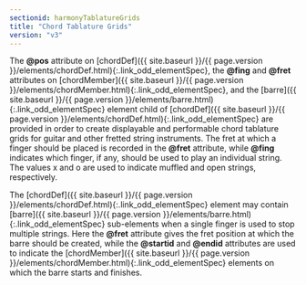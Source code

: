 ```yaml
---
sectionid: harmonyTablatureGrids
title: "Chord Tablature Grids"
version: "v3"
---
```




The **@pos** attribute on [chordDef]({{ site.baseurl }}/{{ page.version }}/elements/chordDef.html){:.link_odd_elementSpec}, the **@fing** and
**@fret** attributes on [chordMember]({{ site.baseurl }}/{{ page.version }}/elements/chordMember.html){:.link_odd_elementSpec}, and the [barre]({{ site.baseurl }}/{{ page.version }}/elements/barre.html){:.link_odd_elementSpec} element child of [chordDef]({{ site.baseurl }}/{{ page.version }}/elements/chordDef.html){:.link_odd_elementSpec} are provided in order to
create displayable and performable chord tablature grids for guitar and other fretted
string
instruments. The fret at which a finger should be placed is recorded in the **@fret**
attribute, while **@fing** indicates which finger, if any, should be used to play an
individual string. The values <span class="q">x</span> and 
<span class="q">o</span> are used to indicate muffled and open
strings, respectively.

The [chordDef]({{ site.baseurl }}/{{ page.version }}/elements/chordDef.html){:.link_odd_elementSpec} element may contain [barre]({{ site.baseurl }}/{{ page.version }}/elements/barre.html){:.link_odd_elementSpec}
sub-elements when a single finger is used to stop multiple strings. Here the **@fret**
attribute gives the fret position at which the barre should be created, while the
**@startid** and **@endid** attributes are used to indicate the [chordMember]({{ site.baseurl }}/{{ page.version }}/elements/chordMember.html){:.link_odd_elementSpec} elements on which the barre starts and finishes.


